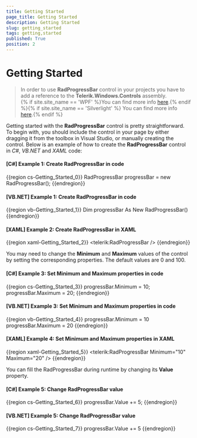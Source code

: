 ```yaml
---
title: Getting Started
page_title: Getting Started
description: Getting Started
slug: getting_started
tags: getting,started
published: True
position: 2
---
```


# Getting Started

>In order to use __RadProgressBar__ control in your projects you have to add a reference to the __Telerik.Windows.Controls__ assembly.<br/>{% if site.site_name == 'WPF' %}You can find more info [here](http://www.telerik.com/help/wpf/installation-installing-controls-dependencies-wpf.html).{% endif %}{% if site.site_name == 'Silverlight' %} You can find more info [here](http://www.telerik.com/help/silverlight/installation-installing-controls-dependencies.html).{% endif %}

Getting started with the __RadProgressBar__ control is pretty straightforward. To begin with, you should include the control in your page by either dragging it from the toolbox in Visual Studio, or manually creating the control. Below is an example of how to create the __RadProgressBar__ control in *C#*, *VB.NET* and *XAML* code:

#### __[C#] Example 1: Create RadProgressBar in code__
{{region cs-Getting_Started_0}}
	RadProgressBar progressBar = new RadProgressBar();
{{endregion}}

#### __[VB.NET] Example 1: Create RadProgressBar in code__
{{region vb-Getting_Started_1}}
	Dim progressBar As New RadProgressBar()
{{endregion}}

#### __[XAML] Example 2: Create RadProgressBar in XAML__
{{region xaml-Getting_Started_2}}
	<telerik:RadProgressBar />
{{endregion}}

You may need to change the __Minimum__ and __Maximum__ values of the control by setting the corresponding properties. The default values are 0 and 100.

#### __[C#] Example 3: Set Minimum and Maximum properties in code__
{{region cs-Getting_Started_3}}
	progressBar.Minimum = 10;
	progressBar.Maximum = 20;
{{endregion}}

#### __[VB.NET] Example 3: Set Minimum and Maximum properties in code__
{{region vb-Getting_Started_4}}
	progressBar.Minimum = 10
	progressBar.Maximum = 20
{{endregion}}

#### __[XAML] Example 4: Set Minimum and Maximum properties in XAML__
{{region xaml-Getting_Started_5}}
	<telerik:RadProgressBar Minimum="10" Maximum="20" />
{{endregion}}

You can fill the RadProgressBar during runtime by changing its __Value__ property.

#### __[C#] Example 5: Change RadProgressBar value__
{{region cs-Getting_Started_6}}
	progressBar.Value += 5;
{{endregion}}

#### __[VB.NET] Example 5: Change RadProgressBar value__
{{region cs-Getting_Started_7}}
	progressBar.Value += 5
{{endregion}}
